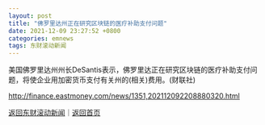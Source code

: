 ```yaml
---
layout: post
title: "佛罗里达州正在研究区块链的医疗补助支付问题"
date: 2021-12-09 23:27:52 +0800
categories: emnews
tags: 东财滚动新闻
---
```


美国佛罗里达州州长DeSantis表示，佛罗里达正在研究区块链的医疗补助支付问题，将使企业用加密货币支付有关州的(相关)费用。(财联社)

<http://finance.eastmoney.com/news/1351,202112092208880320.html>

[返回东财滚动新闻](//finews.withounder.com/emnews/)｜[返回首页](//finews.withounder.com/)